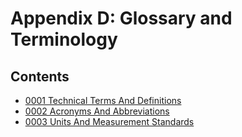 # Appendix D: Glossary and Terminology

## Contents

- [0001 Technical Terms And Definitions](0001-technical-terms-and-definitions.md)
- [0002 Acronyms And Abbreviations](0002-acronyms-and-abbreviations.md)
- [0003 Units And Measurement Standards](0003-units-and-measurement-standards.md)
